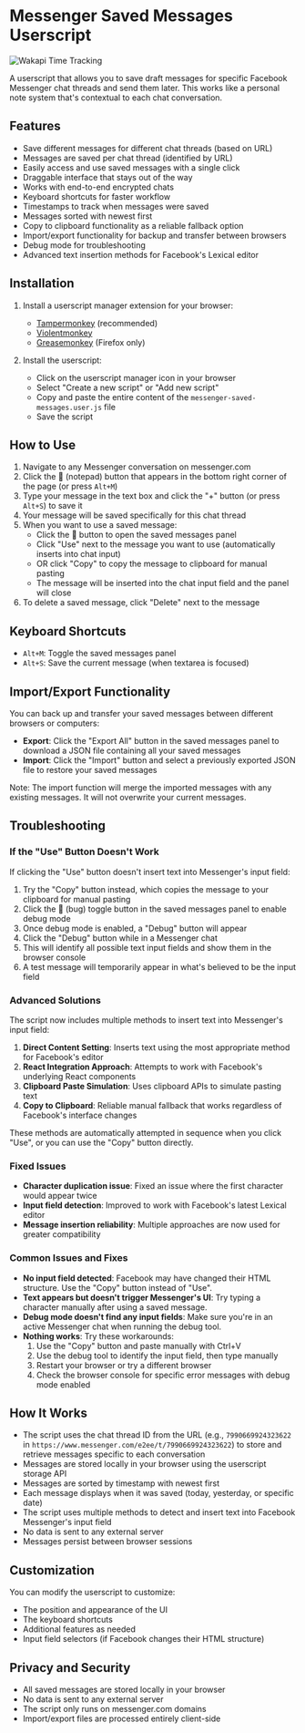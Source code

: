 # Messenger Saved Messages Userscript

<img src="https://wakapi-qt1b.onrender.com/api/badge/fahad/interval:any/project:messenger-utils" 
     alt="Wakapi Time Tracking" 
     title="Spent more than that amount of time spent on this project">

A userscript that allows you to save draft messages for specific Facebook Messenger chat threads and send them later. This works like a personal note system that's contextual to each chat conversation.

## Features

- Save different messages for different chat threads (based on URL)
- Messages are saved per chat thread (identified by URL)
- Easily access and use saved messages with a single click
- Draggable interface that stays out of the way
- Works with end-to-end encrypted chats
- Keyboard shortcuts for faster workflow
- Timestamps to track when messages were saved
- Messages sorted with newest first
- Copy to clipboard functionality as a reliable fallback option
- Import/export functionality for backup and transfer between browsers
- Debug mode for troubleshooting
- Advanced text insertion methods for Facebook's Lexical editor

## Installation

1. Install a userscript manager extension for your browser:
   - [Tampermonkey](https://www.tampermonkey.net/) (recommended)
   - [Violentmonkey](https://violentmonkey.github.io/)
   - [Greasemonkey](https://www.greasespot.net/) (Firefox only)

2. Install the userscript:
   - Click on the userscript manager icon in your browser
   - Select "Create a new script" or "Add new script"
   - Copy and paste the entire content of the `messenger-saved-messages.user.js` file
   - Save the script

## How to Use

1. Navigate to any Messenger conversation on messenger.com
2. Click the 📝 (notepad) button that appears in the bottom right corner of the page (or press `Alt+M`)
3. Type your message in the text box and click the "+" button (or press `Alt+S`) to save it
4. Your message will be saved specifically for this chat thread
5. When you want to use a saved message:
   - Click the 📝 button to open the saved messages panel
   - Click "Use" next to the message you want to use (automatically inserts into chat input)
   - OR click "Copy" to copy the message to clipboard for manual pasting
   - The message will be inserted into the chat input field and the panel will close
6. To delete a saved message, click "Delete" next to the message

## Keyboard Shortcuts

- `Alt+M`: Toggle the saved messages panel
- `Alt+S`: Save the current message (when textarea is focused)

## Import/Export Functionality

You can back up and transfer your saved messages between different browsers or computers:

- **Export**: Click the "Export All" button in the saved messages panel to download a JSON file containing all your saved messages
- **Import**: Click the "Import" button and select a previously exported JSON file to restore your saved messages

Note: The import function will merge the imported messages with any existing messages. It will not overwrite your current messages.

## Troubleshooting

### If the "Use" Button Doesn't Work

If clicking the "Use" button doesn't insert text into Messenger's input field:

1. Try the "Copy" button instead, which copies the message to your clipboard for manual pasting
2. Click the 🐞 (bug) toggle button in the saved messages panel to enable debug mode
3. Once debug mode is enabled, a "Debug" button will appear
4. Click the "Debug" button while in a Messenger chat
5. This will identify all possible text input fields and show them in the browser console
6. A test message will temporarily appear in what's believed to be the input field

### Advanced Solutions

The script now includes multiple methods to insert text into Messenger's input field:

1. **Direct Content Setting**: Inserts text using the most appropriate method for Facebook's editor
2. **React Integration Approach**: Attempts to work with Facebook's underlying React components
3. **Clipboard Paste Simulation**: Uses clipboard APIs to simulate pasting text
4. **Copy to Clipboard**: Reliable manual fallback that works regardless of Facebook's interface changes

These methods are automatically attempted in sequence when you click "Use", or you can use the "Copy" button directly.

### Fixed Issues

- **Character duplication issue**: Fixed an issue where the first character would appear twice
- **Input field detection**: Improved to work with Facebook's latest Lexical editor
- **Message insertion reliability**: Multiple approaches are now used for greater compatibility

### Common Issues and Fixes

- **No input field detected**: Facebook may have changed their HTML structure. Use the "Copy" button instead of "Use".
- **Text appears but doesn't trigger Messenger's UI**: Try typing a character manually after using a saved message.
- **Debug mode doesn't find any input fields**: Make sure you're in an active Messenger chat when running the debug tool.
- **Nothing works**: Try these workarounds:
  1. Use the "Copy" button and paste manually with Ctrl+V
  2. Use the debug tool to identify the input field, then type manually
  3. Restart your browser or try a different browser
  4. Check the browser console for specific error messages with debug mode enabled

## How It Works

- The script uses the chat thread ID from the URL (e.g., `7990669924323622` in `https://www.messenger.com/e2ee/t/7990669924323622`) to store and retrieve messages specific to each conversation
- Messages are stored locally in your browser using the userscript storage API
- Messages are sorted by timestamp with newest first
- Each message displays when it was saved (today, yesterday, or specific date)
- The script uses multiple methods to detect and insert text into Facebook Messenger's input field
- No data is sent to any external server
- Messages persist between browser sessions

## Customization

You can modify the userscript to customize:
- The position and appearance of the UI
- The keyboard shortcuts
- Additional features as needed
- Input field selectors (if Facebook changes their HTML structure)

## Privacy and Security

- All saved messages are stored locally in your browser
- No data is sent to any external server
- The script only runs on messenger.com domains
- Import/export files are processed entirely client-side

